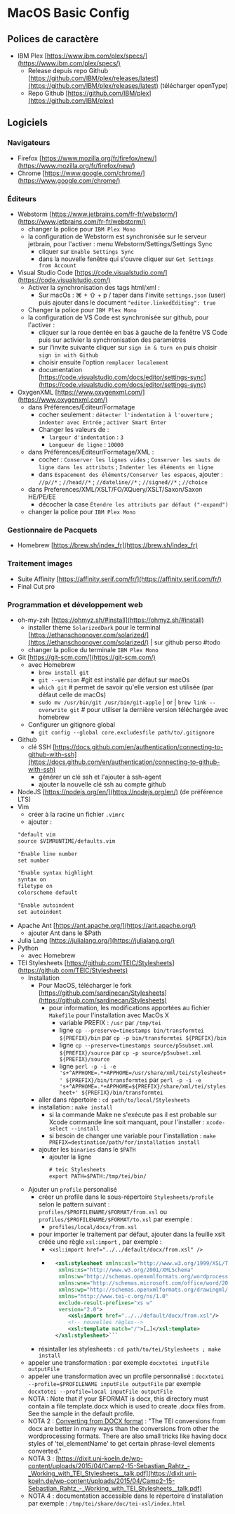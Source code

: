 # MacOS Basic Config

## Polices de caractère
- IBM Plex [https://www.ibm.com/plex/specs/](https://www.ibm.com/plex/specs/)
    - Release depuis repo Github [https://github.com/IBM/plex/releases/latest](https://github.com/IBM/plex/releases/latest) (télécharger openType)
    - Repo Github [https://github.com/IBM/plex](https://github.com/IBM/plex)

## Logiciels 
### Navigateurs
- Firefox [https://www.mozilla.org/fr/firefox/new/](https://www.mozilla.org/fr/firefox/new/)
- Chrome [https://www.google.com/chrome/](https://www.google.com/chrome/)

### Éditeurs
- Webstorm [https://www.jetbrains.com/fr-fr/webstorm/](https://www.jetbrains.com/fr-fr/webstorm/)
    - changer la police pour `IBM Plex Mono`
    - la configuration de Webstorm est synchronisée sur le serveur jetbrain, pour l'activer : menu Webstorm/Settings/Settings Sync
        - cliquer sur `Enable Settings Sync`
        - dans la nouvelle fenêtre qui s'ouvre cliquer sur `Get Settings from Account`
- Visual Studio Code [https://code.visualstudio.com/](https://code.visualstudio.com/)
    - Activer la synchronisation des tags html/xml : 
        - Sur macOs : ⌘ + ⇧ + p / taper dans l'invite `settings.json` (user) puis ajouter dans le document `"editor.linkedEditing": true`
    - Changer la police pour `IBM Plex Mono`
    - la configuration de VS Code est synchronisée sur github, pour l'activer : 
        - cliquer sur la roue dentée en bas à gauche de la fenêtre VS Code puis sur activier la synchronisation des paramètres
        - sur l'invite suivante cliquer sur `sign in & turn on` puis choisir `sign in with Github`
        - choisir ensuite l'option `remplacer localement`
        - documentation [https://code.visualstudio.com/docs/editor/settings-sync](https://code.visualstudio.com/docs/editor/settings-sync)
- OxygenXML [https://www.oxygenxml.com/](https://www.oxygenxml.com/)
    - dans Préférences/Éditeur/Formatage
        - cocher seulement : `détecter l'indentation à l'ouverture` ; `indenter avec Entrée` ; `activer Smart Enter`
        - Changer les valeurs de :
            - `largeur d'indentation` : `3`
            - `Longueur de ligne` : `10000`
    - dans Préférences/Éditeur/Formatage/XML :
        - cocher : `Conserver les lignes vides` ; `Conserver les sauts de ligne dans les attributs` ; `Indenter les éléments en ligne`
        - dans `Espacement des éléments/Conserver les espaces`, ajouter : `//p//*` ; `//head//*` ; `//dateline//*` ; `//signed//*` ; `//choice`
    - dans Preferences/XML/XSLT/FO/XQuery/XSLT/Saxon/Saxon HE/PE/EE
        - décocher la case `Étendre les attributs par défaut ("-expand")`
    - changer la police pour `IBM Plex Mono`

### Gestionnaire de Pacquets
- Homebrew [https://brew.sh/index_fr](https://brew.sh/index_fr)

### Traitement images
- Suite Affinity [https://affinity.serif.com/fr/](https://affinity.serif.com/fr/)
- Final Cut pro 

### Programmation et développement web
- oh-my-zsh [https://ohmyz.sh/#install](https://ohmyz.sh/#install)
    - installer thème `SolarizedDark` pour le terminal [https://ethanschoonover.com/solarized/](https://ethanschoonover.com/solarized/) | sur github perso #todo
    - changer la police du terminale `IBM Plex Mono`
- Git [https://git-scm.com/](https://git-scm.com/)
    - avec Homebrew 
        - `brew install git`
        - `git --version` #git est installé par défaut sur macOs
        - `which git` # permet de savoir qu'elle version est utilisée (par défaut celle de macOs)
        - `sudo mv /usr/bin/git /usr/bin/git-apple` | or | `brew link --overwrite git` # pour utiliser la dernière version téléchargée avec homebrew
    - Configurer un gitignore global 
        - `git config --global core.excludesfile path/to/.gitignore`
- Github 
    - clé SSH [https://docs.github.com/en/authentication/connecting-to-github-with-ssh](https://docs.github.com/en/authentication/connecting-to-github-with-ssh)
        - générer un clé ssh et l'ajouter à ssh-agent
        - ajouter la nouvelle clé ssh au compte github
- NodeJS [https://nodejs.org/en/](https://nodejs.org/en/) (de préférence LTS)
- Vim 
    - créer à la racine un fichier `.vimrc`
    - ajouter :
    ```txt
    "default vim
    source $VIMRUNTIME/defaults.vim
    
    "Enable line number
    set number
    
    "Enable syntax highlight
    syntax on
    filetype on
    colorscheme default
 
    "Enable autoindent
    set autoindent
    ```
- Apache Ant [https://ant.apache.org/](https://ant.apache.org/)
    - ajouter Ant dans le $Path
- Julia Lang [https://julialang.org/](https://julialang.org/)
- Python []()
    - avec Homebrew
- TEI Stylesheets [https://github.com/TEIC/Stylesheets](https://github.com/TEIC/Stylesheets)
    - Installation
        - Pour MacOS, télécharger le fork [https://github.com/sardinecan/Stylesheets](https://github.com/sardinecan/Stylesheets)
            - pour information, les modifications apportées au fichier `Makefile` pour l'installation avec MacOs X
                - variable PREFIX : `/usr` par `/tmp/tei`
                - ligne `cp --preserve=timestamps bin/transformtei ${PREFIX}/bin` par `cp -p bin/transformtei ${PREFIX}/bin`
                - ligne `cp --preserve=timestamps source/p5subset.xml ${PREFIX}/source` par `cp -p source/p5subset.xml ${PREFIX}/source`
                - ligne `perl -p -i -e 's+^APPHOME=.*+APPHOME=/usr/share/xml/tei/stylesheet+' ${PREFIX}/bin/transformtei` par `perl -p -i -e 's+^APPHOME=.*+APPHOME=${PREFIX}/share/xml/tei/stylesheet+' ${PREFIX}/bin/transformtei`
        - aller dans répertoire : `cd path/to/local/Stylesheets`
        - installation : `make install`
            - si la commande Make ne s'exécute pas il est probable sur Xcode commande line soit manquant, pour l'installer : `xcode-select --install`
            - si besoin de changer une variable pour l'installation : `make PREFIX=destination/path/for/installation install`
        - ajouter les `binaries` dans le `$PATH`
            - ajouter la ligne 
                ```txt
                # teic Stylesheets
                export PATH=$PATH:/tmp/tei/bin/
                ```
    - Ajouter un `profile` personalisé
        - créer un profile dans le sous-répertoire `Stylesheets/profile` selon le pattern suivant : `profiles/$PROFILENAME/$FORMAT/from.xsl` ou `profiles/$PROFILENAME/$FORMAT/to.xsl` par exemple : 
            - `profiles/local/docx/from.xsl`
        - pour importer le traitement par défaut, ajouter dans la feuille xslt créée une règle `xsl:import` , par exemple :
            - `<xsl:import href="../../default/docx/from.xsl" />`
            - ```xml
                <xsl:stylesheet xmlns:xsl="http://www.w3.org/1999/XSL/Transform" 
                 xmlns:xs="http://www.w3.org/2001/XMLSchema"
                 xmlns:w="http://schemas.openxmlformats.org/wordprocessingml/2006/main"
                 xmlns:wne="http://schemas.microsoft.com/office/word/2006/wordml"
                 xmlns:wp="http://schemas.openxmlformats.org/drawingml/2006/wordprocessingDrawing"
                 xmlns="http://www.tei-c.org/ns/1.0"
                 exclude-result-prefixes="xs w"
                 version="2.0">
                    <xsl:import href="../../default/docx/from.xsl"/>
                    <!-- nouvelles règles-->
                    <xsl:template match="/">[…]</xsl:template>
                </xsl:stylesheet>```
        - résintaller les stylesheets : `cd path/to/tei/Stylesheets ; make install`
    - appeler une transformation : par exemple `docxtotei inputFile outputFile`
    - appeler une transformation avec un profile personnalisé : `docxtotei --profile=$PROFILENAME inputFile outputFile` par exemple `docxtotei --profile=local inputFile outputFile`
    - NOTA : Note that if your $FORMAT is docx, this directory must contain a file template.docx which is used to create .docx files from. See the sample in the default profile.
    - NOTA 2 : [Converting from DOCX format](https://listserv.brown.edu/archives/cgi-bin/wa?A2=TEI-L;1123776a.1605) : "The TEI conversions from docx are better in many ways than the conversions from other the wordprocessing formats. There are also small tricks like having docx styles of 'tei_elementName' to get certain phrase-level elements converted."
    - NOTA 3 : [https://dixit.uni-koeln.de/wp-content/uploads/2015/04/Camp2-15-Sebastian_Rahtz_-_Working_with_TEI_Stylesheets__talk.pdf](https://dixit.uni-koeln.de/wp-content/uploads/2015/04/Camp2-15-Sebastian_Rahtz_-_Working_with_TEI_Stylesheets__talk.pdf)
    - NOTA 4 : documentation accessible dans le répertoire d'installation par exemple : `/tmp/tei/share/doc/tei-xsl/index.html` 